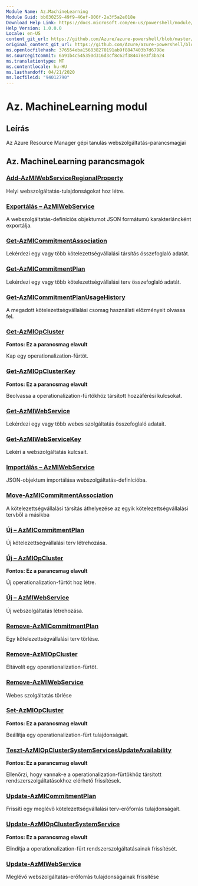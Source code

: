 ```yaml
---
Module Name: Az.MachineLearning
Module Guid: bb030259-49f9-46ef-806f-2a3f5a2e018e
Download Help Link: https://docs.microsoft.com/en-us/powershell/module/az.machinelearning
Help Version: 1.0.0.0
Locale: en-US
content_git_url: https://github.com/Azure/azure-powershell/blob/master/src/MachineLearning/MachineLearning/help/Az.MachineLearning.md
original_content_git_url: https://github.com/Azure/azure-powershell/blob/master/src/MachineLearning/MachineLearning/help/Az.MachineLearning.md
ms.openlocfilehash: 376554eba156838270191ab9f8847403b7d6798e
ms.sourcegitcommit: 6a91b4c545350d316d3cf8c62f384478e3f3ba24
ms.translationtype: MT
ms.contentlocale: hu-HU
ms.lasthandoff: 04/21/2020
ms.locfileid: "94012790"
---
```

# Az. MachineLearning modul
## Leírás
Az Azure Resource Manager gépi tanulás webszolgáltatás-parancsmagjai

## Az. MachineLearning parancsmagok
### [Add-AzMlWebServiceRegionalProperty](Add-AzMlWebServiceRegionalProperty.md)
Helyi webszolgáltatás-tulajdonságokat hoz létre.

### [Exportálás – AzMlWebService](Export-AzMlWebService.md)
A webszolgáltatás-definíciós objektumot JSON formátumú karakterláncként exportálja.

### [Get-AzMlCommitmentAssociation](Get-AzMlCommitmentAssociation.md)
Lekérdezi egy vagy több kötelezettségvállalási társítás összefoglaló adatát.

### [Get-AzMlCommitmentPlan](Get-AzMlCommitmentPlan.md)
Lekérdezi egy vagy több kötelezettségvállalási terv összefoglaló adatát.

### [Get-AzMlCommitmentPlanUsageHistory](Get-AzMlCommitmentPlanUsageHistory.md)
A megadott kötelezettségvállalási csomag használati előzményeit olvassa fel.

### [Get-AzMlOpCluster](Get-AzMlOpCluster.md)
**Fontos: Ez a parancsmag elavult**

Kap egy operationalization-fürtöt.

### [Get-AzMlOpClusterKey](Get-AzMlOpClusterKey.md)
**Fontos: Ez a parancsmag elavult**

Beolvassa a operationalization-fürtökhöz társított hozzáférési kulcsokat.

### [Get-AzMlWebService](Get-AzMlWebService.md)
Lekérdezi egy vagy több webes szolgáltatás összefoglaló adatait.

### [Get-AzMlWebServiceKey](Get-AzMlWebServiceKey.md)
Lekéri a webszolgáltatás kulcsait.

### [Importálás – AzMlWebService](Import-AzMlWebService.md)
JSON-objektum importálása webszolgáltatás-definícióba.

### [Move-AzMlCommitmentAssociation](Move-AzMlCommitmentAssociation.md)
A kötelezettségvállalási társítás áthelyezése az egyik kötelezettségvállalási tervből a másikba

### [Új – AzMlCommitmentPlan](New-AzMlCommitmentPlan.md)
Új kötelezettségvállalási terv létrehozása.

### [Új – AzMlOpCluster](New-AzMlOpCluster.md)
**Fontos: Ez a parancsmag elavult**

Új operationalization-fürtöt hoz létre.

### [Új – AzMlWebService](New-AzMlWebService.md)
Új webszolgáltatás létrehozása.

### [Remove-AzMlCommitmentPlan](Remove-AzMlCommitmentPlan.md)
Egy kötelezettségvállalási terv törlése.

### [Remove-AzMlOpCluster](Remove-AzMlOpCluster.md)
Eltávolít egy operationalization-fürtöt.

### [Remove-AzMlWebService](Remove-AzMlWebService.md)
Webes szolgáltatás törlése

### [Set-AzMlOpCluster](Set-AzMlOpCluster.md)
**Fontos: Ez a parancsmag elavult**

Beállítja egy operationalization-fürt tulajdonságait.

### [Teszt-AzMlOpClusterSystemServicesUpdateAvailability](Test-AzMlOpClusterSystemServicesUpdateAvailability.md)
**Fontos: Ez a parancsmag elavult**

Ellenőrzi, hogy vannak-e a operationalization-fürtökhöz társított rendszerszolgáltatásokhoz elérhető frissítések.

### [Update-AzMlCommitmentPlan](Update-AzMlCommitmentPlan.md)
Frissíti egy meglévő kötelezettségvállalási terv-erőforrás tulajdonságait.

### [Update-AzMlOpClusterSystemService](Update-AzMlOpClusterSystemService.md)
**Fontos: Ez a parancsmag elavult**

Elindítja a operationalization-fürt rendszerszolgáltatásainak frissítését.

### [Update-AzMlWebService](Update-AzMlWebService.md)
Meglévő webszolgáltatás-erőforrás tulajdonságainak frissítése

